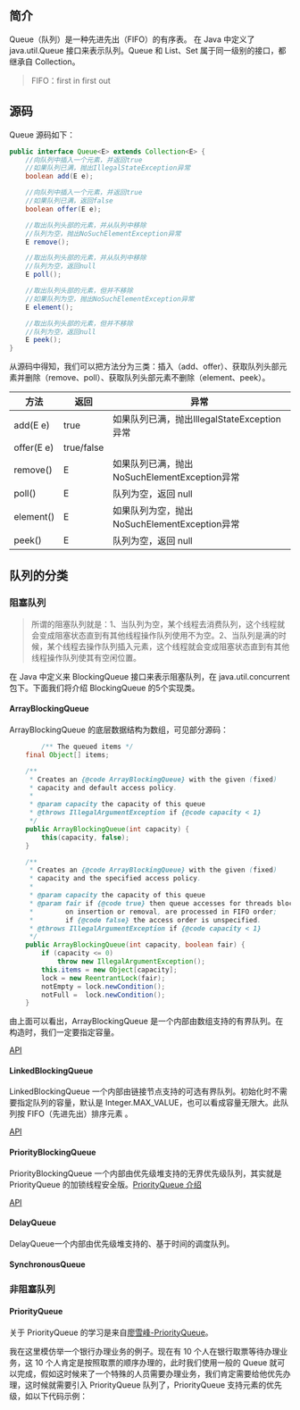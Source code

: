 ## 简介

Queue（队列）是一种先进先出（FIFO）的有序表。 在 Java 中定义了 java.util.Queue<E> 接口来表示队列。Queue<E> 和 List<E>、Set<E> 属于同一级别的接口，都继承自 Collection<E>。

> FIFO：first in first out

## 源码

Queue<E> 源码如下：

```java
public interface Queue<E> extends Collection<E> {
    //向队列中插入一个元素，并返回true
    //如果队列已满，抛出IllegalStateException异常
    boolean add(E e);

    //向队列中插入一个元素，并返回true
    //如果队列已满，返回false
    boolean offer(E e);

    //取出队列头部的元素，并从队列中移除
    //队列为空，抛出NoSuchElementException异常
    E remove();

    //取出队列头部的元素，并从队列中移除
    //队列为空，返回null
    E poll();

    //取出队列头部的元素，但并不移除
    //如果队列为空，抛出NoSuchElementException异常
    E element();

    //取出队列头部的元素，但并不移除
    //队列为空，返回null
    E peek();
}
```

从源码中得知，我们可以把方法分为三类：插入（add、offer）、获取队列头部元素并删除（remove、poll）、获取队列头部元素不删除（element、peek）。

| 方法       | 返回       | 异常                                         |
| ---------- | ---------- | -------------------------------------------- |
| add(E e)   | true       | 如果队列已满，抛出IllegalStateException异常  |
| offer(E e) | true/false |                                              |
| remove()   | E          | 如果队列已满，抛出NoSuchElementException异常 |
| poll()     | E          | 队列为空，返回 null                          |
| element()  | E          | 如果队列为空，抛出NoSuchElementException异常 |
| peek()     | E          | 队列为空，返回 null                          |

## 队列的分类

### 阻塞队列

>  所谓的阻塞队列就是：1、当队列为空，某个线程去消费队列，这个线程就会变成阻塞状态直到有其他线程操作队列使用不为空。2、当队列是满的时候，某个线程去操作队列插入元素，这个线程就会变成阻塞状态直到有其他线程操作队列使其有空闲位置。

在 Java 中定义来 BlockingQueue<E> 接口来表示阻塞队列，在 java.util.concurrent 包下。下面我们将介绍 BlockingQueue<E> 的5个实现类。

#### ArrayBlockingQueue<E>

ArrayBlockingQueue 的底层数据结构为数组，可见部分源码：

```java
		/** The queued items */
    final Object[] items;

    /**
     * Creates an {@code ArrayBlockingQueue} with the given (fixed)
     * capacity and default access policy.
     *
     * @param capacity the capacity of this queue
     * @throws IllegalArgumentException if {@code capacity < 1}
     */
    public ArrayBlockingQueue(int capacity) {
        this(capacity, false);
    }

    /**
     * Creates an {@code ArrayBlockingQueue} with the given (fixed)
     * capacity and the specified access policy.
     *
     * @param capacity the capacity of this queue
     * @param fair if {@code true} then queue accesses for threads blocked
     *        on insertion or removal, are processed in FIFO order;
     *        if {@code false} the access order is unspecified.
     * @throws IllegalArgumentException if {@code capacity < 1}
     */
    public ArrayBlockingQueue(int capacity, boolean fair) {
        if (capacity <= 0)
            throw new IllegalArgumentException();
        this.items = new Object[capacity];
        lock = new ReentrantLock(fair);
        notEmpty = lock.newCondition();
        notFull =  lock.newCondition();
    }
```

由上面可以看出，ArrayBlockingQueue 是一个内部由数组支持的有界队列。在构造时，我们一定要指定容量。

[API](https://docs.oracle.com/javase/7/docs/api/java/util/concurrent/ArrayBlockingQueue.html)

#### LinkedBlockingQueue<E>

LinkedBlockingQueue 一个内部由链接节点支持的可选有界队列。初始化时不需要指定队列的容量，默认是 Integer.MAX_VALUE，也可以看成容量无限大。此队列按 FIFO（先进先出）排序元素 。

[API](https://www.matools.com/api/java8)

#### PriorityBlockingQueue<E>

PriorityBlockingQueue 一个内部由优先级堆支持的无界优先级队列，其实就是 PriorityQueue 的加锁线程安全版。[PriorityQueue 介绍](#PriorityQueue)

[API](https://www.matools.com/api/java8)

#### DelayQueue<E>

DelayQueue一个内部由优先级堆支持的、基于时间的调度队列。

#### SynchronousQueue<E>

### 非阻塞队列

#### PriorityQueue

关于 PriorityQueue 的学习是来自[廖雪峰-PriorityQueue](https://www.liaoxuefeng.com/wiki/1252599548343744/1265120632401152)。

我在这里模仿举一个银行办理业务的例子。现在有 10 个人在银行取票等待办理业务，这 10 个人肯定是按照取票的顺序办理的，此时我们使用一般的 Queue 就可以完成，假如这时候来了一个特殊的人员需要办理业务，我们肯定需要给他优先办理，这时候就需要引入 PriorityQueue 队列了，PriorityQueue 支持元素的优先级，如以下代码示例：

```mysql

```



